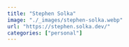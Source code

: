 ```yaml
---
title: "Stephen Solka"
image: "./_images/stephen-solka.webp"
url: "https://stephen.solka.dev/"
categories: ["personal"]
---
```

